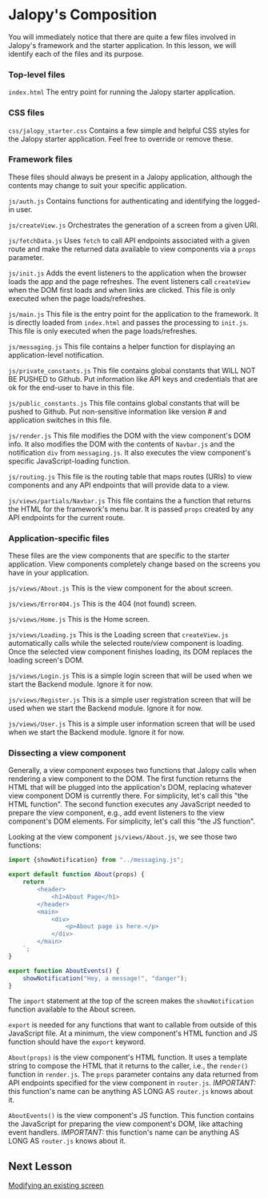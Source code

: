 # Jalopy's Composition

You will immediately notice that there are quite a few files involved in Jalopy's framework and the starter application. In this lesson, we will identify each of the files and its purpose.

### Top-level files

`index.html` The entry point for running the Jalopy starter application. 

### CSS files

`css/jalopy_starter.css` Contains a few simple and helpful CSS styles for the Jalopy starter application. Feel free to override or remove these.

### Framework files

These files should always be present in a Jalopy application, although the contents may change to suit your specific application.

`js/auth.js` Contains functions for authenticating and identifying the logged-in user.

`js/createView.js` Orchestrates the generation of a screen from a given URI.

`js/fetchData.js` Uses `fetch` to call API endpoints associated with a given route and make the returned data available to view components via a `props` parameter.

`js/init.js` Adds the event listeners to the application when the browser loads the app and the page refreshes. The event listeners call `createView` when the DOM first loads and when links are clicked. This file is only executed when the page loads/refreshes.

`js/main.js` This file is the entry point for the application to the framework. It is directly loaded from `index.html` and passes the processing to `init.js`. This file is only executed when the page loads/refreshes.

`js/messaging.js` This file contains a helper function for displaying an application-level notification. 

`js/private_constants.js` This file contains global constants that WILL NOT BE PUSHED to Github. Put information like API keys and credentials that are ok for the end-user to have in this file. 

`js/public_constants.js` This file contains global constants that will be pushed to Github. Put non-sensitive information like version # and application switches in this file.

`js/render.js` This file modifies the DOM with the view component's DOM info. It also modifies the DOM with the contents of `Navbar.js` and the notification `div` from `messaging.js`. It also executes the view component's specific JavaScript-loading function.

`js/routing.js` This file is the routing table that maps routes (URIs) to view components and any API endpoints that will provide data to a view.

`js/views/partials/Navbar.js` This file contains the a function that returns the HTML for the framework's menu bar. It is passed `props` created by any API endpoints for the current route.

### Application-specific files

These files are the view components that are specific to the starter application. View components completely change based on the screens you have in your application. 

`js/views/About.js` This is the view component for the about screen.

`js/views/Error404.js` This is the 404 (not found) screen.

`js/views/Home.js` This is the Home screen.

`js/views/Loading.js` This is the Loading screen that `createView.js` automatically calls while the selected route/view component is loading. Once the selected view component finishes loading, its DOM replaces the loading screen's DOM.

`js/views/Login.js` This is a simple login screen that will be used when we start the Backend module. Ignore it for now.

`js/views/Register.js` This is a simple user registration screen that will be used when we start the Backend module. Ignore it for now.

`js/views/User.js` This is a simple user information screen that will be used when we start the Backend module. Ignore it for now.

### Dissecting a view component

Generally, a view component exposes two functions that Jalopy calls when rendering a view component to the DOM. The first function returns the HTML that will be plugged into the application's DOM, replacing whatever view component DOM is currently there. For simplicity, let's call this "the HTML function". The second function executes any JavaScript needed to prepare the view component, e.g., add event listeners to the view component's DOM elements. For simplicity, let's call this "the JS function".

Looking at the view component `js/views/About.js`, we see those two functions:

```js
import {showNotification} from "../messaging.js";

export default function About(props) {
    return `
        <header>
            <h1>About Page</h1>
        </header>
        <main>
            <div>
                <p>About page is here.</p>  
            </div>
        </main>
    `;
}

export function AboutEvents() {
    showNotification("Hey, a message!", "danger");
}
```

The `import` statement at the top of the screen makes the `showNotification` function available to the About screen. 

`export` is needed for any functions that want to callable from outside of this JavaScript file. At a minimum, the view component's HTML function and JS function should have the `export` keyword. 

`About(props)` is the view component's HTML function. It uses a template string to compose the HTML that it returns to the caller, i.e., the `render()` function in `render.js`. The `props` parameter contains any data returned from API endpoints specified for the view component in `router.js`. *IMPORTANT:* this function's name can be anything AS LONG AS `router.js` knows about it.

`AboutEvents()` is the view component's JS function. This function contains the JavaScript for preparing the view component's DOM, like attaching event handlers. *IMPORTANT:* this function's name can be anything AS LONG AS `router.js` knows about it.

## Next Lesson

[Modifying an existing screen](modifying_home.md)